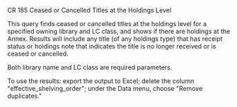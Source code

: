 CR 185
Ceased or Cancelled Titles at the Holdings Level

This query finds ceased or cancelled titles at the holdings level for a specified owning library and LC class, and shows if there are holdings at the Annex.
Results will include any title (of any holdings type) that has receipt status or holdings note that indicates the title is no longer received or is ceased or cancelled.

Both library name and LC class are required parameters.
 
To use the results: export the output to Excel; delete the column "effective_shelving_order"; under the Data menu, choose "Remove duplicates." 
